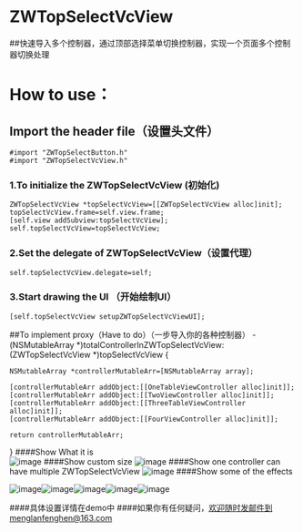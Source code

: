 # ZWTopSelectVcView
##快速导入多个控制器，通过顶部选择菜单切换控制器，实现一个页面多个控制器切换处理
# How to use：
## Import the header file（设置头文件）
    #import "ZWTopSelectButton.h"
    #import "ZWTopSelectVcView.h"
### 1.To initialize the ZWTopSelectVcView (初始化)
    ZWTopSelectVcView *topSelectVcView=[[ZWTopSelectVcView alloc]init];
    topSelectVcView.frame=self.view.frame;
    [self.view addSubview:topSelectVcView];
    self.topSelectVcView=topSelectVcView;
### 2.Set the delegate of ZWTopSelectVcView（设置代理）
    self.topSelectVcView.delegate=self;
### 3.Start drawing the UI （开始绘制UI）
    [self.topSelectVcView setupZWTopSelectVcViewUI];
##To implement proxy（Have to do）（一步导入你的各种控制器）
   -(NSMutableArray *)totalControllerInZWTopSelectVcView:(ZWTopSelectVcView *)topSelectVcView
   {
   
    NSMutableArray *controllerMutableArr=[NSMutableArray array];
    
    [controllerMutableArr addObject:[[OneTableViewController alloc]init]];
    [controllerMutableArr addObject:[[TwoViewController alloc]init]];
    [controllerMutableArr addObject:[[ThreeTableViewController alloc]init]];
    [controllerMutableArr addObject:[[FourViewController alloc]init]];
    
    return controllerMutableArr;
   }
####Show What it is    
![image](https://github.com/liunianhuaguoyanxi/ZWTopSelectVcView/raw/master/演示/push.gif)
####Show custom size 
![image](https://github.com/liunianhuaguoyanxi/ZWTopSelectVcView/raw/master/演示/自定义尺寸.gif)
####Show one controller can have multiple ZWTopSelectVcView
![image](https://github.com/liunianhuaguoyanxi/ZWTopSelectVcView/raw/master/演示/多个view.gif)
####Show some of the effects 

![image](https://github.com/liunianhuaguoyanxi/ZWTopSelectVcView/raw/master/演示/水波.gif)![image](https://github.com/liunianhuaguoyanxi/ZWTopSelectVcView/raw/master/演示/淡入淡出.gif)![image](https://github.com/liunianhuaguoyanxi/ZWTopSelectVcView/raw/master/演示/翻转.gif)![image](https://github.com/liunianhuaguoyanxi/ZWTopSelectVcView/raw/master/演示/覆盖.gif)![image](https://github.com/liunianhuaguoyanxi/ZWTopSelectVcView/raw/master/演示/翻页.gif)

####具体设置详情在demo中
####如果你有任何疑问，欢迎随时发邮件到menglanfenghen@163.com
